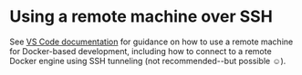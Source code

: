 # Using a remote machine over SSH

See [VS Code documentation](https://code.visualstudio.com/docs/containers/ssh) for guidance on how to use a remote machine for Docker-based development, including how to connect to a remote Docker engine using SSH tunneling (not recommended--but possible :relaxed:).
